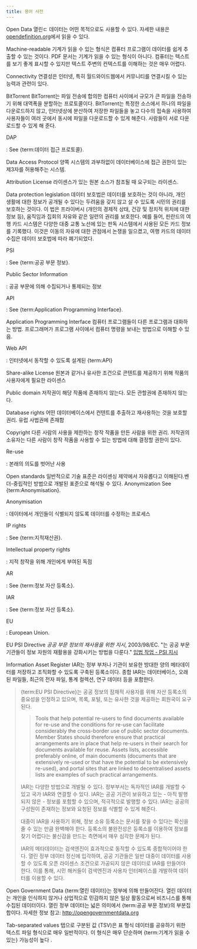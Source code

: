 ```yaml
---
title: 용어 사전
---
```


Open Data 열린ㄷ 데이터는 어떤 목적으로도 사용할 수 있다. 자세한 내용은 [opendefinition.org](http://www.opendefinition.org/)에서 읽을 수 있다.

Machine-readable 기계가 읽을 수 있는 형식은 컴퓨터 프로그램이 데이터를 쉽게 추출할 수 있는 것이다. PDF 문서는 기계가 읽을 수 있는 형식이 아니다. 컴퓨터는 텍스트를 보기 좋게 표시할 수 있지만 텍스트 주변의 컨텍스트를 이해하는 것은 매우 어렵다.

Connectivity 연결성은 인터넷, 특히 월드와이드웹에서 커뮤니티를 연결시킬 수 있는 능력과 관련이 있다.

BitTorrent BitTorrent는 파일 전송에 합의한 컴퓨터 사이에서 규모가 큰 파일을 전송하기 위해 대역폭을 분할하는 프로토콜이다. BitTorrent는 특정한 소스에서 하나의 파일을 다운로드하지 않고, 인터넷상에 분산하여 저장한 파일들을 놓고 다수의 접속을 사용하여 사용자들이 여러 곳에서 동시에 파일을 다운로드할 수 있게 해준다. 사람들이 서로 다운로드할 수 있게 해 준다.

DAP

:   See {term:데이터 접근 프로토콜}.

Data Access Protocol 양쪽 시스템의 과부하없이 데이터베이스에 접근 권한이 있는 제3자를 허용해주는 시스템.

Attribution License 라이센스가 있는 원본 소스가 참조될 때 요구되는 라이센스.

Data protection legislation 데이터 보호법은 데이터를 보호하는 것이 아니라, 개인 생활에 대한 정보가 공개될 수 있다는 두려움을 갖지 않고 살 수 있도록 시민의 권리를 보호하는 것이다. 이 법은 프라이버시 (개인의 경제적 상태, 건강 및 정치적 위치에 대한 정보 등), 움직임과 집회의 자유와 같은 일련의 권리를 보호한다. 예를 들어, 핀란드의 여행 카드 시스템은 다양한 대중 교통 노선에 있는 판독 시스템에서 사용된 모든 카드 정보를 기록했다. 이것은 이동의 자유에 대한 관점에서 논쟁을 일으켰고, 여행 카드의 데이터 수집은 데이터 보호법에 따라 폐기되었다.

PSI

:   See {term:공공 부문 정보}.

Public Sector Information

:   공공 부문에 의해 수집되거나 통제되는 정보

API

:   See {term:Application Programming Interface}.

Application Programming Interface 컴퓨터 프로그램들이 다른 프로그램과 대화하는 방법. 프로그래머가 프로그램 사이에서 컴퓨터 명령을 보내는 방법으로 이해할 수 있음.

Web API

:   인터넷에서 동작할 수 있도록 설계된 {term:API}

Share-alike License 원본과 같거나 유사한 조건으로 콘텐트를 제공하기 위해 작품의 사용자에게 필요한 라이센스

Public domain 저작권이 해당 작품에 존재하지 않는다. 모든 관할권에 존재하지 않는다.

Database rights 어떤 데이터베이스에서 컨텐트를 추출하고 재사용하는 것을 보호할 권리. 유럽 사법권에 존재함

Copyright 다른 사람의 사용을 제한하는 창작 작품을 만든 사람을 위한 권리. 저작권의 소유자는 다른 사람이 창작 작품을 사용할 수 있는 방법에 대해 결정할 권한이 있다.

Re-use

:   본래의 의도를 벗어난 사용

Open standards 일반적으로 기술 표준은 라이센싱 제약에서 자유롭다고 이해된다.벤더-중립적인 방법으로 개발된 표준으로 해석될 수 있다. Anonymization See {term:Anonymisation}.

Anonymisation

:   데이터에서 개인들이 식별되지 않도록 데이터를 수정하는 프로세스

IP rights

:   See {term:지적재산권}.

Intellectual property rights

:   지적 창작을 위해 개인에게 부여된 독점

AR

:   See {term:정보 자산 등록소}.

IAR

:   See {term:정보 자산 등록소}.

EU

:   European Union.

EU PSI Directive *공공 부문 정보의 재사용을 위한 지시*, 2003/98/EC. "는 공공 부문 기관들이 정보 자원의 재활용을 강화시키는 방법을 다룬다." [입법 작업 - PSI 지시](http://ec.europa.eu/information_society/policy/psi/actions_eu/policy_actions/index_en.htm)

Information Asset Register IAR는 정부 부처나 기관이 보유한 방대한 양의 메타데이터를 저장하고 조직화할 수 있도록 구축된 등록소이다. 종합 IAR는 데이터베이스, 오래된 파일들, 최근의 전자 파일, 통계 컬렉션, 연구 데이터 등을 포함한다.

> {term:EU PSI Directive}는 공공 정보의 잠재적 사용자를 위해 자산 등록소의 중요성을 인정하고 있으며, 목록, 포털, 또는 유사한 것을 제공하는 회원국이 요구된다.
>
> > Tools that help potential re-users to find documents available for re-use and the conditions for re-use can facilitate considerably the cross-border use of public sector documents. Member States should therefore ensure that practical arrangements are in place that help re-users in their search for documents available for reuse. Assets lists, accessible preferably online, of main documents (documents that are extensively re-used or that have the potential to be extensively re-used), and portal sites that are linked to decentralised assets lists are examples of such practical arrangements.
>
> IAR는 다양한 방법으로 개발될 수 있다. 정부부서는 독자적인 IAR를 개발할 수 있고 국가 IAR와 연결할 수 있다. IAR는 공공 기관이 보유하고 있는 - 아직 발행되지 않은 - 정보를 포함할 수 있으며, 적극적으로 발행할 수 있다. IAR는 공공의 구성원이 존재하는 정보와 요청된 정보를 식별할 수 있게 해준다.
>
> 대중이 IAR을 사용하기 위해, 정보 소유 등록소는 문서를 찾을 수 있다는 확신을 줄 수 있는 만큼 완벽해야 한다. 등록소의 불완전성은 등록소를 이용하여 정보를 찾기 어렵다는 불신감을 만드는 측면에서 매우 심각한 문제가 된다.
>
> IAR의 메타데이터는 검색엔진이 효과적으로 동작할 수 있도록 종합적이어야 한다. 열린 정부 데이터 정신에 입각하여, 공공 기관들은 일반 대중이 데이터를 사용할 수 있도록 오픈 라이센스 조건으로 가공되지 않은 데이터로 IAR를 만들어야 한다. 이를 통해, 시민 해커들이 검색엔진과 사용자 인터페이스를 개발하여 데이터를 이용할 수 있다.

Open Government Data {term:열린 데이터}는 정부에 의해 만들어진다. 열린 데이터는 개인을 인식하지 않거나 상업적으로 민감하지 않은 일상 활동으로써 비즈니스를 통해 수집된 데이터이다. 열린 정부 데이터는 넓은 의미에서 {term:공공 부문 정보}의 부분집합이다. 자세한 정보 참고: <http://opengovernmentdata.org>

Tab-separated values 탭으로 구분된 값 (TSV)은 표 형식 데이터를 공유하기 위한 텍스트 파일 형식으로 매우 일반적이다. 이 형식은 매우 단순하며 {term:기계가 읽을 수 있는} 가능성이 높다 .
